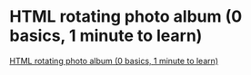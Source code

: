 # HTML rotating photo album (0 basics, 1 minute to learn)
[HTML rotating photo album (0 basics, 1 minute to learn)](https://aiwithcloud.com/2022/09/15/html_rotating_photo_album_0_basics_1_minute_to_learn/)